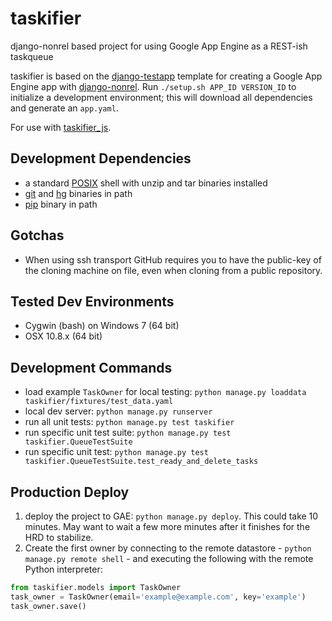 taskifier
============

django-nonrel based project for using Google App Engine as a REST-ish taskqueue

taskifier is based on the
[django-testapp](https://github.com/django-nonrel/django-testapp)
template for creating a Google App Engine app with
[django-nonrel](https://github.com/django-nonrel).
Run `./setup.sh APP_ID VERSION_ID` to initialize a development environment;
this will download all dependencies and generate an `app.yaml`.

For use with [taskifier_js](https://github.com/jzerbe/taskifier_js).

Development Dependencies
------------
- a standard [POSIX](http://en.wikipedia.org/wiki/POSIX#POSIX-oriented_operating_systems)
shell with unzip and tar binaries installed
- [git](http://git-scm.com/downloads) and [hg](http://mercurial.selenic.com/wiki/Download) binaries in path
- [pip](http://pypi.python.org/pypi/pip) binary in path

Gotchas
------------
- When using ssh transport
GitHub requires you to have the public-key of the cloning machine on file,
even when cloning from a public repository.

Tested Dev Environments
------------
- Cygwin (bash) on Windows 7 (64 bit)
- OSX 10.8.x (64 bit)

Development Commands
------------
- load example `TaskOwner` for local testing: `python manage.py loaddata taskifier/fixtures/test_data.yaml`
- local dev server: `python manage.py runserver`
- run all unit tests: `python manage.py test taskifier`
- run specific unit test suite: `python manage.py test taskifier.QueueTestSuite`
- run specific unit test: `python manage.py test taskifier.QueueTestSuite.test_ready_and_delete_tasks`

Production Deploy
------------
1. deploy the project to GAE: `python manage.py deploy`. This could take 10
minutes. May want to wait a few more minutes after it finishes for the HRD
to stabilize.
2. Create the first owner by connecting to the remote datastore -
`python manage.py remote shell` - and executing the following with the remote
Python interpreter:

```python
from taskifier.models import TaskOwner
task_owner = TaskOwner(email='example@example.com', key='example')
task_owner.save()
```
